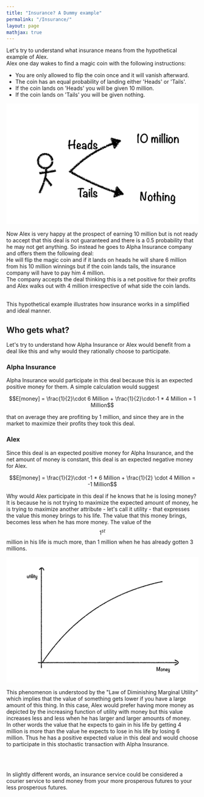```yaml
---
title: "Insurance? A Dummy example"
permalink: "/Insurance/"
layout: page
mathjax: true
---
```


Let's try to understand what insurance means from the hypothetical example of Alex.<br />
Alex one day wakes to find a magic coin with the following instructions:

* You are only allowed to flip the coin once and it will vanish afterward.
* The coin has an equal probability of landing either 'Heads' or 'Tails'.
* If the coin lands on 'Heads' you will be given 10 million. 
* If the coin lands on 'Tails' you will be given nothing.







  

![Rules](/assets/story.png "Rules")


Now Alex is very happy at the prospect of earning 10 million but is not ready to accept that this deal is not guaranteed and there is a 0.5 probability that he may not get anything. So instead he goes to Alpha Insurance company and offers them the following deal:
<br />
He will flip the magic coin and if it lands on heads he will share 6 million from his 10 million winnings but if the coin lands tails, the insurance company will have to pay him 4 million.
<br />
The company accepts the deal thinking this is a net positive for their profits and Alex walks out with 4 million irrespective of what side the coin lands.
<br /><br />

This hypothetical example illustrates how insurance works in a simplified and ideal manner.

## Who gets what?

Let's try to understand how Alpha Insurance or Alex would benefit from a deal like this and why would they rationally choose to participate.


### Alpha Insurance
Alpha Insurance would participate in this deal because this is an expected positive money for them.
A simple calculation would suggest

$$E[money] = \frac{1}{2}\cdot 6 Million + \frac{1}{2}\cdot-1 * 4 Million = 1 Million$$


that on average they are profiting by 1 million, and since they are in the market to maximize their profits they took this deal.


### Alex
Since this deal is an expected positive money for Alpha Insurance, and the net amount of money is constant, this deal is an expected negative money for Alex.

$$E[money] = \frac{1}{2}\cdot -1 * 6 Million + \frac{1}{2} \cdot 4 Million = -1 Million$$


Why would Alex participate in this deal if he knows that he is losing money? It is because he is not trying to maximize the expected amount of money, he is trying to maximize another attribute - let's call it utility - that expresses the value this money brings to his life. The value that this money brings, becomes less when he has more money. The value of the $$1^{st}$$ million in his life is much more, than 1 million when he has already gotten 3 millions.

<img src="/assets/Law_of_Dim_Mar_U.png" alt="Law of Diminishing Marginal Utility" width="700"/>

This phenomenon is understood by the "Law of Diminishing Marginal Utility" which implies that the value of something gets lower if you have a large amount of this thing. In this case, Alex would prefer having more money as depicted by the increasing function of utility with money but this value increases less and less when he has larger and larger amounts of money.<br /> In other words the value that he expects to gain in his life by getting 4 million is more than the value he expects to lose in his life by losing 6 million. Thus he has a positive expected value in this deal and would choose to participate in this stochastic transaction with Alpha Insurance.



<br />
<br />

In slightly different words, an insurance service could be considered a courier service to send money from your more prosperous futures to your less prosperous futures.
